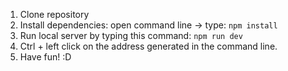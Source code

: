 1. Clone repository
1. Install dependencies: open command line -> type: `npm install`
1. Run local server by typing this command: `npm run dev`
1. Ctrl + left click on the address generated in the command line.
1. Have fun! :D
